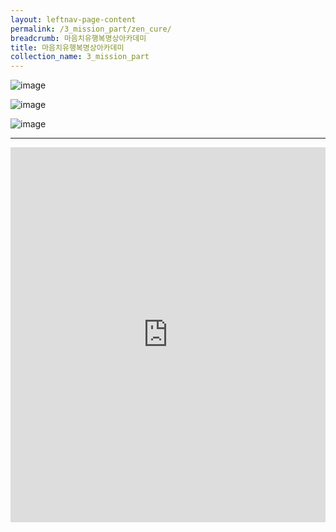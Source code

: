```yaml
---
layout: leftnav-page-content
permalink: /3_mission_part/zen_cure/
breadcrumb: 마음치유행복명상아카데미
title: 마음치유행복명상아카데미
collection_name: 3_mission_part
---
```


<!--
> **마음치유 행복명상 아카데미 안내**

* 8주 프로그램(숲 힐링명상 포함 총 10회
* 매주 금요일 오후 7시 30분
* 90분간 진행(30분 원리강의 / 60분 실습)
* 장소 : 도솔산 화암사 마음치유학교
* 문의/신청 : [[<span style="color:blue">문의 및 신청 바로가기</span>] ](/1_0_templeNews/questions/)

-->
![image]({{site.baseurl}}/images/religious_part/s08_img_01.jpg)

![image]({{site.baseurl}}/images/religious_part/s08_img_02.jpg)

![image]({{site.baseurl}}/images/religious_part/s08_img_03.jpg)

---

<iframe width="100%"
        height="600"
        src="https://m.cafe.naver.com/ca-fe/web/cafes/29963936/menus/6"
        frameborder="0"
        allow="autoplay; encrypted-media"
        allowfullscreen></iframe>

<!-- please email [dosol-hwaam@naver.com](mailto:dosol-hwaam@naver.com).      -->

<!-- [years](https://www.google.com.sg/search?q=year&oq=year&aqs=chrome..69i57j69i61j0l4.326j0j4&sourceid=chrome&ie=UTF-8){:target="_blank"}  -->
